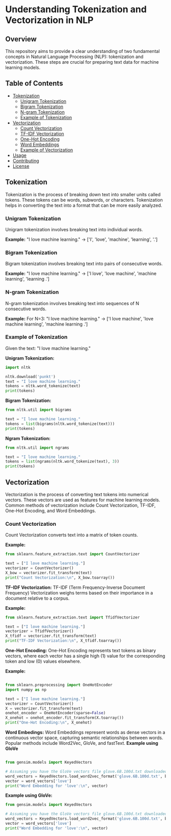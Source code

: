 # Understanding Tokenization and Vectorization in NLP

## Overview

This repository aims to provide a clear understanding of two fundamental concepts in Natural Language Processing (NLP): tokenization and vectorization. These steps are crucial for preparing text data for machine learning models.

## Table of Contents
- [Tokenization](#tokenization)
  - [Unigram Tokenization](#unigram-tokenization)
  - [Bigram Tokenization](#bigram-tokenization)
  - [N-gram Tokenization](#n-gram-tokenization)
  - [Example of Tokenization](#example-of-tokenization)
- [Vectorization](#vectorization)
  - [Count Vectorization](#count-vectorization)
  - [TF-IDF Vectorization](#tf-idf-vectorization)
  - [One-Hot Encoding](#one-hot-encoding)
  - [Word Embeddings](#word-embeddings)
  - [Example of Vectorization](#example-of-vectorization)
- [Usage](#usage)
- [Contributing](#contributing)
- [License](#license)

## Tokenization

Tokenization is the process of breaking down text into smaller units called tokens. These tokens can be words, subwords, or characters. Tokenization helps in converting the text into a format that can be more easily analyzed.

### Unigram Tokenization

Unigram tokenization involves breaking text into individual words.

**Example:**
"I love machine learning." -> ['I', 'love', 'machine', 'learning', '.']

### Bigram Tokenization

Bigram tokenization involves breaking text into pairs of consecutive words.

**Example:**
"I love machine learning." -> ['I love', 'love machine', 'machine learning', 'learning .']


### N-gram Tokenization

N-gram tokenization involves breaking text into sequences of N consecutive words.

**Example:**
For N=3: "I love machine learning." -> ['I love machine', 'love machine learning', 'machine learning .']


### Example of Tokenization

Given the text:
"I love machine learning."


**Unigram Tokenization:**
```python
import nltk

nltk.download('punkt')
text = "I love machine learning."
tokens = nltk.word_tokenize(text)
print(tokens)
```

**Bigram Tokenization:**
```python
from nltk.util import bigrams

text = "I love machine learning."
tokens = list(bigrams(nltk.word_tokenize(text)))
print(tokens)
```

**Ngram Tokenization:**
```python
from nltk.util import ngrams

text = "I love machine learning."
tokens = list(ngrams(nltk.word_tokenize(text), 3))
print(tokens)
```

## Vectorization

Vectorization is the process of converting text tokens into numerical vectors. These vectors are used as features for machine learning models. Common methods of vectorization include Count Vectorization, TF-IDF, One-Hot Encoding, and Word Embeddings.

### Count Vectorization

Count Vectorization converts text into a matrix of token counts.

**Example:**

```python
from sklearn.feature_extraction.text import CountVectorizer

text = ["I love machine learning."]
vectorizer = CountVectorizer()
X_bow = vectorizer.fit_transform(text)
print("Count Vectorization:\n", X_bow.toarray())

```
**TF-IDF Vectorization:**
TF-IDF (Term Frequency-Inverse Document Frequency) Vectorization weighs terms based on their importance in a document relative to a corpus.

**Example:**
```python
from sklearn.feature_extraction.text import TfidfVectorizer

text = ["I love machine learning."]
vectorizer = TfidfVectorizer()
X_tfidf = vectorizer.fit_transform(text)
print("TF-IDF Vectorization:\n", X_tfidf.toarray())
```

**One-Hot Encoding:**
One-Hot Encoding represents text tokens as binary vectors, where each vector has a single high (1) value for the corresponding token and low (0) values elsewhere.

**Example:**
```python

from sklearn.preprocessing import OneHotEncoder
import numpy as np

text = ["I love machine learning."]
vectorizer = CountVectorizer()
X = vectorizer.fit_transform(text)
onehot_encoder = OneHotEncoder(sparse=False)
X_onehot = onehot_encoder.fit_transform(X.toarray())
print("One-Hot Encoding:\n", X_onehot)

```
**Word Embedings:**
Word Embeddings represent words as dense vectors in a continuous vector space, capturing semantic relationships between words. Popular methods include Word2Vec, GloVe, and fastText.
**Example using GloVe**
```python

from gensim.models import KeyedVectors

# Assuming you have the GloVe vectors file glove.6B.100d.txt downloaded and saved
word_vectors = KeyedVectors.load_word2vec_format('glove.6B.100d.txt', binary=False, no_header=True)
vector = word_vectors['love']
print("Word Embedding for 'love':\n", vector)

```

**Example using GloVe:**
```python
from gensim.models import KeyedVectors

# Assuming you have the GloVe vectors file glove.6B.100d.txt downloaded and saved
word_vectors = KeyedVectors.load_word2vec_format('glove.6B.100d.txt', binary=False, no_header=True)
vector = word_vectors['love']
print("Word Embedding for 'love':\n", vector)

```